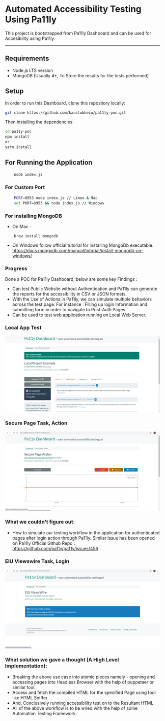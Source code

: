 # Automated Accessibility Testing Using Pa11ly

This project is bootstrapped from Pa11ly Dashboard and can be used for Accesibility using Pa11ly.

---

## Requirements

- Node.js LTS version
- MongoDB (Usually 4+, To Store the results for the tests performed)



## Setup

In order to run this Dashboard, clone this repository locally:

```sh
git clone https://github.com/kaustubheiu/pa11ly-poc.git
```

Then installing the dependencies:

```sh
cd pa11y-poc
npm install
or
yarn install
```
## For Running the Application
```sh
    node index.js
```

### For Custom Port
```sh
    PORT=8953 node index.js // Linux & Mac
    set PORT=8953 && node index.js // Windows
```

### For installing MongoDB
- On Mac - 
```
    brew install mongodb
```
- On Windows follow official tutorial for installing MongoDb executable.
 https://docs.mongodb.com/manual/tutorial/install-mongodb-on-windows/


### Progress
Done a POC for Pa11ly Dashboard, below are some key Findings :
- Can test Public Website without Authentication and Pa11ly can generate the reports for the accessibility in CSV or JSON formats.
- With the Use of Actions in Pa11ly, we can simulate multiple behaviors across the test page. For instance : Filling up login Information and submitting form in order to navigate to Post-Auth Pages.
- Can be used to test web application running on Local Web Server.

### Local App Test
![image info](./readmeImages/local.png)

### Secure Page Task, Action
![image info](./readmeImages/securepage.png)


### What we couldn't figure out:
- How to simulate our testing workflow in the application for authenticated pages after login action through Pa11ly. 
Similar Issue has been opened on Pa11ly Official Github Repo : https://github.com/pa11y/pa11y/issues/456

### EIU Viewswire Task, Login
![image info](./readmeImages/viewswire.png)



### What solution we gave a thought (A High Level Implementation):
- Breaking the above use case into atomic pieces namely - opening and accessing pages into Headless Browser with the help of puppeteer or similar tool.
- Access and fetch the compiled HTML for the specified Page using tool like HTML Sniffer.
- And, Conclusively running accessibility test on to the Resultant HTML.
- All of the above workflow is to be wired with the help of some Automation Testing Framework.
